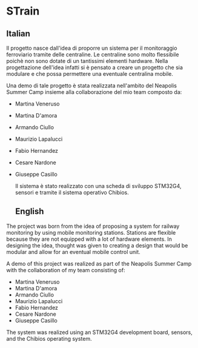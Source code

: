 # STrain

## Italian
Il progetto nasce dall'idea di proporre un sistema per il monitoraggio ferroviario tramite delle centraline. Le centraline sono molto flessibile poichè non sono dotate di un tantissimi elementi hardware.
Nella progettazione dell'idea infatti si è pensato a creare un progetto che sia modulare e che possa permettere una eventuale centralina mobile.

Una demo di tale progetto è stata realizzata nell'ambito del Neapolis Summer Camp insieme alla collaborazione del mio team composto da: 
- Martina Veneruso
- Martina D'amora
- Armando Ciullo
- Maurizio Lapalucci
- Fabio Hernandez
- Cesare Nardone
- Giuseppe Casillo

  Il sistema è stato realizzato con una scheda di sviluppo STM32G4, sensori e tramite il sistema operativo Chibios.

   ## English

The project was born from the idea of proposing a system for railway monitoring  by using mobile monitoring stations. Stations are flexible because they are not equipped with a lot of hardware elements.
In designing the idea, thought was given to creating a design that would be modular and allow for an eventual mobile control unit.

A demo of this project was realized as part of the Neapolis Summer Camp with the collaboration of my team consisting of: 

- Martina Veneruso
- Martina D'amora
- Armando Ciullo
- Maurizio Lapalucci
- Fabio Hernandez
- Cesare Nardone
- Giuseppe Casillo

 The system was realized using an STM32G4 development board, sensors, and the Chibios operating system.

